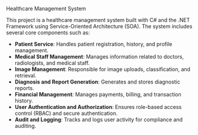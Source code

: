 Healthcare Management System

This project is a healthcare management system built with C# and the .NET Framework using Service-Oriented Architecture (SOA). The system includes several core components such as:
- **Patient Service**: Handles patient registration, history, and profile management.
- **Medical Staff Management**: Manages information related to doctors, radiologists, and medical    staff.
- **Image Management**: Responsible for image uploads, classification, and retrieval.
- **Diagnosis and Report Generation**: Generates and stores diagnostic reports.
- **Financial Management**: Manages payments, billing, and transaction history.
- **User Authentication and Authorization**: Ensures role-based access control (RBAC) and secure     authentication.
- **Audit and Logging**: Tracks and logs user activity for compliance and auditing.
